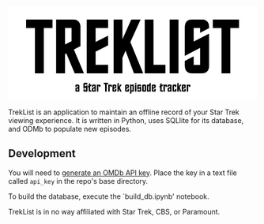 ![TrekList](./imgs/logo.png)

TrekList is an application to maintain an offline record of your Star Trek viewing experience. It is written in Python, uses SQLlite for its database, and ODMb to populate new episodes.

## Development

You will need to [generate an OMDb API key](https://www.omdbapi.com/apikey.aspx). Place the key in a text file called `api_key` in the repo's base directory. 

To build the database, execute the `build_db.ipynb' notebook.

TrekList is in no way affiliated with Star Trek, CBS, or Paramount.
